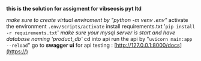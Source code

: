 **this is the solution for assigment for vibseosis pyt ltd**

*make sure to create virtual enviroment by "python -m venv .env"*
activate the environment `.env/Scripts/activate`
install requirements.txt '`pip install -r requirements.txt`'
*make sure your mysql server is start and have database naming 'product_db'*
cd into api
run the api by "`uvicorn main:app --reload`"
go to **swagger ui** for api testing : [http://127.0.0.1:8000/docs](https://)